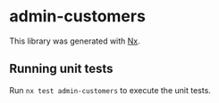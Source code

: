 # admin-customers

This library was generated with [Nx](https://nx.dev).

## Running unit tests

Run `nx test admin-customers` to execute the unit tests.
